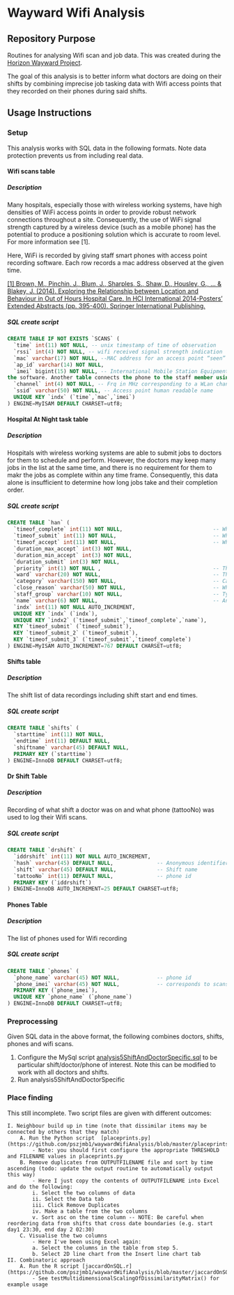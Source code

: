 Wayward Wifi Analysis
=====================

Repository Purpose
------------------
Routines for analysing Wifi scan and job data. This was created during the [Horizon Wayward Project](http://www.horizon.ac.uk/Current-Projects/wayward).

The goal of this analysis is to better inform what doctors are doing on their shifts by combining imprecise job tasking data with Wifi access points that they recorded on their phones during said shifts. 

Usage Instructions
------------------
### Setup
This analysis works with SQL data in the following formats. Note data protection prevents us from including real data.

#### Wifi scans table
##### Description
Many hospitals, especially those with wireless working systems, have high densities of WiFi access points in order to provide robust network connections throughout a site. Consequently, the use of WiFi signal strength captured by a wireless device (such as a mobile phone) has the potential to produce a positioning solution which is accurate to room level. For more information see [1].

Here, WiFi is recorded by giving staff smart phones with access point recording software. Each row records a mac address observed at the given time.

[[1] Brown, M., Pinchin, J., Blum, J., Sharples, S., Shaw, D., Housley, G., ... & Blakey, J. (2014). Exploring the Relationship between Location and Behaviour in Out of Hours Hospital Care. In HCI International 2014-Posters’ Extended Abstracts (pp. 395-400). Springer International Publishing.](http://link.springer.com/chapter/10.1007/978-3-319-07854-0_69)

##### SQL create script
```SQL
CREATE TABLE IF NOT EXISTS `SCANS` (
  `time` int(11) NOT NULL, -- unix timestamp of time of observation
  `rssi` int(4) NOT NULL, -- wifi received signal strength indication
  `mac` varchar(17) NOT NULL, --MAC address for an access point “seen” at the given time
  `ap_id` varchar(14) NOT NULL,
  `imei` bigint(15) NOT NULL, -- International Mobile Station Equipment Identity for the smartphone running
the software. Another table connects the phone to the staff member using it.
  `channel` int(4) NOT NULL, -- Frq in MHz corresponding to a WLan channel
  `ssid` varchar(50) NOT NULL, -- Access point human readable name
  UNIQUE KEY `indx` (`time`,`mac`,`imei`)
) ENGINE=MyISAM DEFAULT CHARSET=utf8;
```

#### Hospital At Night task table
##### Description
Hospitals with wireless working systems are able to submit jobs to doctors for them to schedule and perform. However, the doctors may keep many jobs in the list at the same time, and there is no requirement for them to makr the jobs as complete within any time frame. Consequently, this data alone is insufficient to determine how long jobs take and their completion order.

##### SQL create script
```SQL
CREATE TABLE `han` (
  `timeof_complete` int(11) NOT NULL,                             -- When the doctor marks the job as complete
  `timeof_submit` int(11) NOT NULL,                               -- When a job is submitted to a doctor
  `timeof_accept` int(11) NOT NULL,                               -- When the doctor has accepted to do the submitted job
  `duration_max_accept` int(3) NOT NULL,
  `duration_min_accept` int(3) NOT NULL,
  `duration_submit` int(3) NOT NULL,
  `priority` int(1) NOT NULL ,                                    -- The importance of a job
  `ward` varchar(20) NOT NULL,                                    -- The hospital ward that the job takes place on 
  `category` varchar(150) NOT NULL,                               -- Category of job
  `close_reason` varchar(50) NOT NULL,                            -- Why the doctor closed the job
  `staff_group` varchar(10) NOT NULL,                             -- Type of doctor performing the job
  `name` varchar(6) NOT NULL,                                     -- Anonymous identifier of the doctor
  `indx` int(11) NOT NULL AUTO_INCREMENT,
  UNIQUE KEY `indx` (`indx`),
  UNIQUE KEY `indx2` (`timeof_submit`,`timeof_complete`,`name`),
  KEY `timeof_submit` (`timeof_submit`),
  KEY `timeof_submit_2` (`timeof_submit`),
  KEY `timeof_submit_3` (`timeof_submit`,`timeof_complete`)
) ENGINE=MyISAM AUTO_INCREMENT=767 DEFAULT CHARSET=utf8;
```
#### Shifts table
##### Description
The shift list of data recordings including shift start and end times.

##### SQL create script
```SQL
CREATE TABLE `shifts` (
  `starttime` int(11) NOT NULL,
  `endtime` int(11) DEFAULT NULL,
  `shiftname` varchar(45) DEFAULT NULL,
  PRIMARY KEY (`starttime`)
) ENGINE=InnoDB DEFAULT CHARSET=utf8;
```
#### Dr Shift Table
##### Description
Recording of what shift a doctor was on and what phone (tattooNo) was used to log their Wifi scans.
##### SQL create script
```SQL
CREATE TABLE `drshift` (
  `iddrshift` int(11) NOT NULL AUTO_INCREMENT,
  `hash` varchar(45) DEFAULT NULL,              -- Anonymous identifier of the doctor
  `shift` varchar(45) DEFAULT NULL,             -- Shift name
  `tattooNo` int(11) DEFAULT NULL,              -- phone id
  PRIMARY KEY (`iddrshift`)
) ENGINE=InnoDB AUTO_INCREMENT=25 DEFAULT CHARSET=utf8;
```
#### Phones Table
##### Description
The list of phones used for Wifi recording
##### SQL create script
```SQL
CREATE TABLE `phones` (
  `phone_name` varchar(45) NOT NULL,            -- phone id
  `phone_imei` varchar(45) NOT NULL,            -- corresponds to scans.imei
  PRIMARY KEY (`phone_imei`),
  UNIQUE KEY `phone_name` (`phone_name`)
) ENGINE=InnoDB DEFAULT CHARSET=utf8;
```

### Preprocessing
Given SQL data in the above format, the following combines doctors, shifts, phones and wifi scans.

1. Configure the MySql script [analysis5ShiftAndDoctorSpecific.sql](https://github.com/pszjmb1/waywardWifiAnalysis/blob/master/analysis5ShiftAndDoctorSpecific.sql) to be particular shift/doctor/phone of interest. Note this can be modified to work with all doctors and shifts.
2. Run analysis5ShiftAndDoctorSpecific

### Place finding
This still incomplete. Two script files are given with different outcomes:

	I. Neighbour build up in time (note that dissimilar items may be connected by others that they match)
		A. Run the Python script  [placeprints.py](https://github.com/pszjmb1/waywardWifiAnalysis/blob/master/placeprints.py)
			- Note: you should first configure the appropriate THRESHOLD and FILENAME values in placeprints.py
		B. Remove duplicates from OUTPUTFILENAME file and sort by time ascending (todo: update the output routine to automatically output this way)
			- Here I just copy the contents of OUTPUTFILENAME into Excel and do the following:
			i. Select the two columns of data
			ii. Select the Data tab
			iii. Click Remove Duplicates
			iv. Make a table from the two columns
			v. Sort asc on the time column -- NOTE: Be careful when reordering data from shifts that cross date boundaries (e.g. start day1 23:30, end day 2 02:30)
		C. Visualise the two columns
			- Here I've been using Excel again:
			a. Select the columns in the table from step 5.
			b. Select 2D line chart from the Insert line chart tab
	II. Combinatoric approach
		A. Run the R script [jaccardOnSQL.r](https://github.com/pszjmb1/waywardWifiAnalysis/blob/master/jaccardOnSQL.r)
			- See testMultidimensionalScalingOfDissimilarityMatrix() for example usage
